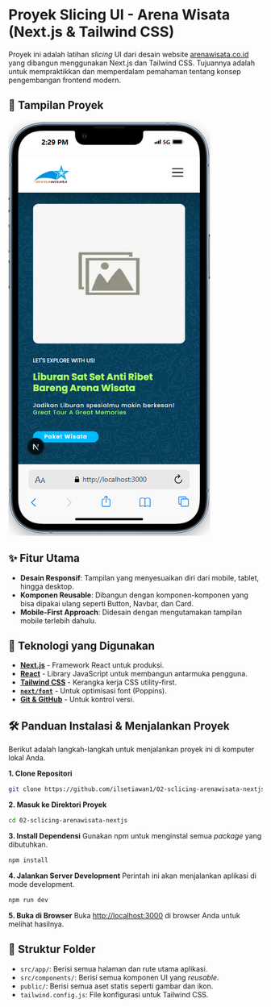 # Proyek Slicing UI - Arena Wisata (Next.js & Tailwind CSS)

Proyek ini adalah latihan *slicing* UI dari desain website [arenawisata.co.id](https://arenawisata.co.id) yang dibangun menggunakan Next.js dan Tailwind CSS. Tujuannya adalah untuk mempraktikkan dan memperdalam pemahaman tentang konsep pengembangan frontend modern.

## 📸 Tampilan Proyek

<img src="public/images/docs/hero-section-mobile.png" width="400">

## ✨ Fitur Utama

  - **Desain Responsif**: Tampilan yang menyesuaikan diri dari mobile, tablet, hingga desktop.
  - **Komponen Reusable**: Dibangun dengan komponen-komponen yang bisa dipakai ulang seperti Button, Navbar, dan Card.
  - **Mobile-First Approach**: Didesain dengan mengutamakan tampilan mobile terlebih dahulu.

## 🚀 Teknologi yang Digunakan

  * [**Next.js**](https://nextjs.org/) - Framework React untuk produksi.
  * [**React**](https://react.dev/) - Library JavaScript untuk membangun antarmuka pengguna.
  * [**Tailwind CSS**](https://tailwindcss.com/) - Kerangka kerja CSS utility-first.
  * [**`next/font`**](https://www.google.com/search?q=%5Bhttps://nextjs.org/docs/app/building-your-application/optimizing/fonts%5D\(https://nextjs.org/docs/app/building-your-application/optimizing/fonts\)) - Untuk optimisasi font (Poppins).
  * [**Git & GitHub**](https://github.com/) - Untuk kontrol versi.

## 🛠️ Panduan Instalasi & Menjalankan Proyek

Berikut adalah langkah-langkah untuk menjalankan proyek ini di komputer lokal Anda.

**1. Clone Repositori**

```bash
git clone https://github.com/ilsetiawan1/02-sclicing-arenawisata-nextjs.git
```

**2. Masuk ke Direktori Proyek**

```bash
cd 02-sclicing-arenawisata-nextjs
```

**3. Install Dependensi**
Gunakan npm untuk menginstal semua *package* yang dibutuhkan.

```bash
npm install
```

**4. Jalankan Server Development**
Perintah ini akan menjalankan aplikasi di mode development.

```bash
npm run dev
```

**5. Buka di Browser**
Buka [http://localhost:3000](https://www.google.com/search?q=http://localhost:3000) di browser Anda untuk melihat hasilnya.

## 📂 Struktur Folder

  * `src/app/`: Berisi semua halaman dan rute utama aplikasi.
  * `src/components/`: Berisi semua komponen UI yang *reusable*.
  * `public/`: Berisi semua aset statis seperti gambar dan ikon.
  * `tailwind.config.js`: File konfigurasi untuk Tailwind CSS.
